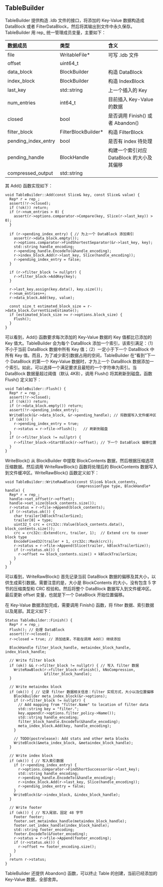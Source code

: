 ## TableBuilder
TableBuilder 提供构造 .ldb 文件的接口，将添加的 Key-Value 数据构造成 DataBlock 或者 FilterDataBlock，然后将其输出到文件中永久保存。TableBuilder 用 rep_ 统一管理成员变量，主要如下：

|数据成员|类型|含义|
|:-|:-|:-|
|file|WritableFile*|可写 .ldb 文件|
|offset|uint64_t||
|data_block|BlockBuilder|构造 DataBlock|
|index_block|BlockBuilder|构造 IndexBlock|
|last_key|std::string|上一个插入的 Key|
|num_entries|int64_t|目前插入 Key-Value 的数据|
|closed|bool|是否调用 Finish() 或者 Abandon()|
|filter_block|FilterBlockBuilder*|构造 FilterBlock|
|pending_index_entry|bool|是否有 index 待处理|
|pending_handle|BlockHandle|构建一个索引对应 DataBlock 的大小及其偏移|
|compressed_output|std::string||

其 Add() 函数实现如下：
```
void TableBuilder::Add(const Slice& key, const Slice& value) {
  Rep* r = rep_;
  assert(!r->closed);
  if (!ok()) return;
  if (r->num_entries > 0) {
    assert(r->options.comparator->Compare(key, Slice(r->last_key)) > 0);
  }

  if (r->pending_index_entry) { // 为上一个 DataBlock 添加索引
    assert(r->data_block.empty());
    r->options.comparator->FindShortestSeparator(&r->last_key, key);
    std::string handle_encoding;
    r->pending_handle.EncodeTo(&handle_encoding);
    r->index_block.Add(r->last_key, Slice(handle_encoding));
    r->pending_index_entry = false;
  }

  if (r->filter_block != nullptr) {
    r->filter_block->AddKey(key);
  }

  r->last_key.assign(key.data(), key.size());
  r->num_entries++;
  r->data_block.Add(key, value);

  const size_t estimated_block_size = r->data_block.CurrentSizeEstimate();
  if (estimated_block_size >= r->options.block_size) {
    Flush();
  }
}
```
可以看到，Add() 函数要求每次添加的 Key-Value 数据的 Key 值都比已添加的 Key 值大。TableBuilder 会为每个 DataBlock 添加一个索引，该索引满足：（1）不小于当前 DataBlock 数据中所有 Key 值；（2）一定小于下一个 DataBlock 中所有 Key 值。而且，为了减少索引数据占用的空间，TableBuilder 在“看到”下一个 DataBlock 的第一个 Key-Value 数据时，才为上一个 DataBlock 数据添加一个索引。如此，可以选择一个满足要求且最短的一个字符串为索引。当 DataBlock 数据量超过阈值（默认 4KB），调用 Flush() 将其刷新到磁盘。函数 Flush() 定义如下：
```
void TableBuilder::Flush() {
  Rep* r = rep_;
  assert(!r->closed);
  if (!ok()) return;
  if (r->data_block.empty()) return;
  assert(!r->pending_index_entry);
  WriteBlock(&r->data_block, &r->pending_handle); // 将数据写入文件缓冲区
  if (ok()) {
    r->pending_index_entry = true;
    r->status = r->file->Flush();   // 刷新到磁盘
  }
  if (r->filter_block != nullptr) {
    r->filter_block->StartBlock(r->offset); // 下一个 DataBlock 偏移位置
  }
}
```
WriteBlock() 从 BlockBuilder 中提取 BlockContents 数据，然后根据压缩选项压缩数据。然后调用 WriteRawBlock() 函数将处理后的 BlockContents 数据写入到文件缓冲区。WriteRawBlock() 函数定义如下：
```
void TableBuilder::WriteRawBlock(const Slice& block_contents,
                                 CompressionType type, BlockHandle* handle) {
  Rep* r = rep_;
  handle->set_offset(r->offset);
  handle->set_size(block_contents.size());
  r->status = r->file->Append(block_contents);
  if (r->status.ok()) {
    char trailer[kBlockTrailerSize];
    trailer[0] = type;
    uint32_t crc = crc32c::Value(block_contents.data(), block_contents.size());
    crc = crc32c::Extend(crc, trailer, 1);  // Extend crc to cover block type
    EncodeFixed32(trailer + 1, crc32c::Mask(crc));
    r->status = r->file->Append(Slice(trailer, kBlockTrailerSize));
    if (r->status.ok()) {
      r->offset += block_contents.size() + kBlockTrailerSize;
    }
  }
}
```
可以看到，WriteRawBlock() 首先记录当前 DataBlock 数据的偏移及其大小，以供生成索引数据。需要注意的是，大小是 BlockContents 的大小，没有包含 5 字节的压缩类型和 CRC 校验和。然后将整个 DataBlock 数据写入到文件缓冲区。最后更新 offset 变量，也就是下一个 DataBlock 开始位置偏移。

在 Key-Value 数据添加完成，需要调用 Finish() 函数，将 filter 数据、索引数据以及尾部。其定义如下：
```
Status TableBuilder::Finish() {
  Rep* r = rep_;
  Flush(); // 处理 DataBlock
  assert(!r->closed);
  r->closed = true; // 添加结束，不能在调用 Add() 继续添加

  BlockHandle filter_block_handle, metaindex_block_handle, index_block_handle;

  // Write filter block
  if (ok() && r->filter_block != nullptr) { // 写入 filter 数据
    WriteRawBlock(r->filter_block->Finish(), kNoCompression,
                  &filter_block_handle);
  }

  // Write metaindex block
  if (ok()) { // 记录 filter 数据相关信息：filter 实现方式，大小以及位置偏移
    BlockBuilder meta_index_block(&r->options);
    if (r->filter_block != nullptr) {
      // Add mapping from "filter.Name" to location of filter data
      std::string key = "filter.";
      key.append(r->options.filter_policy->Name());
      std::string handle_encoding;
      filter_block_handle.EncodeTo(&handle_encoding);
      meta_index_block.Add(key, handle_encoding);
    }

    // TODO(postrelease): Add stats and other meta blocks
    WriteBlock(&meta_index_block, &metaindex_block_handle);
  }

  // Write index block
  if (ok()) { // 写入索引数据
    if (r->pending_index_entry) {
      r->options.comparator->FindShortSuccessor(&r->last_key);
      std::string handle_encoding;
      r->pending_handle.EncodeTo(&handle_encoding);
      r->index_block.Add(r->last_key, Slice(handle_encoding));
      r->pending_index_entry = false;
    }
    WriteBlock(&r->index_block, &index_block_handle);
  }

  // Write footer
  if (ok()) { // 写入尾部，固定 48 字节
    Footer footer;
    footer.set_metaindex_handle(metaindex_block_handle);
    footer.set_index_handle(index_block_handle);
    std::string footer_encoding;
    footer.EncodeTo(&footer_encoding);
    r->status = r->file->Append(footer_encoding);
    if (r->status.ok()) {
      r->offset += footer_encoding.size();
    }
  }
  return r->status;
}
```
TableBuilder 还提供 Abandon() 函数，可以终止 Table 的创建，当前已经添加的 Key-Value 数据，全部舍弃。